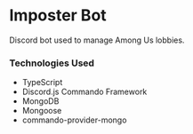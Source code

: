 # Imposter Bot

Discord bot used to manage Among Us lobbies.

### Technologies Used

- TypeScript
- Discord.js Commando Framework
- MongoDB
- Mongoose
- commando-provider-mongo